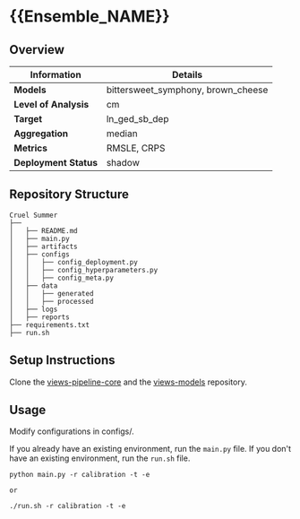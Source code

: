 # {{Ensemble_NAME}} 
## Overview


| Information         | Details                        |
|---------------------|--------------------------------|
| **Models** | bittersweet_symphony, brown_cheese                  |
| **Level of Analysis** | cm            |
| **Target**         | ln_ged_sb_dep |
| **Aggregation**       |  median   |
| **Metrics**       |  RMSLE, CRPS    |
| **Deployment Status**       |  shadow    |

## Repository Structure

```
Cruel Summer
├── 
│   ├── README.md
│   ├── main.py
│   ├── artifacts
│   ├── configs
│   │   ├── config_deployment.py
│   │   ├── config_hyperparameters.py
│   │   ├── config_meta.py
│   ├── data
│   │   ├── generated
│   │   ├── processed
│   ├── logs
│   ├── reports
├── requirements.txt
├── run.sh
```

## Setup Instructions

Clone the [views-pipeline-core](https://github.com/views-platform/views-pipeline-core) and the [views-models](https://github.com/views-platform/views-models) repository.


## Usage
Modify configurations in configs/.

If you already have an existing environment, run the `main.py` file. If you don't have an existing environment, run the `run.sh` file. 

```
python main.py -r calibration -t -e

or

./run.sh -r calibration -t -e
```


